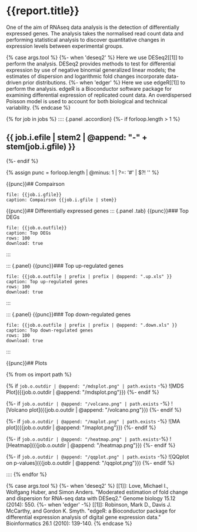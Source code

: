 # {{report.title}}

One of the aim of RNAseq data analysis is the detection of differentially expressed genes. The analysis takes the normalised read count data and performing statistical analysis to discover quantitative changes in expression levels between experimental groups.

{% case args.tool %}
	{%- when 'deseq2' %}
Here we use DESeq2[[1]] to perform the analysis. DESeq2 provides methods to test for differential expression by use of negative binomial generalized linear models; the estimates of dispersion and logarithmic fold changes incorporate data-driven prior distributions.
	{%- when 'edger' %}
Here we use edgeR[[1]] to perform the analysis. edgeR is a Bioconductor software package for examining differential expression of replicated count data. An overdispersed Poisson model is used to account for both biological and technical variability.
{% endcase %}

{% for job in jobs %}
:::: {.panel .accordion}
{%- if forloop.length > 1 %}
## {{ job.i.efile | stem2 | @append: "-" + stem(job.i.gfile) }}
{%-	endif %}

{% 	assign punc = forloop.length | @minus: 1 | ?=: '#' | $?! ''  %}

{{punc}}## Compairson

```table
file: {{job.i.gfile}}
caption: Compairson {{job.i.gfile | stem}}
```

{{punc}}## Differentially expressed genes
::: {.panel .tab}
{{punc}}### Top DEGs

```table
file: {{job.o.outfile}}
caption: Top DEGs
rows: 100
download: true
```
:::

::: {.panel}
{{punc}}### Top up-regulated genes

```table
file: {{job.o.outfile | prefix | prefix | @append: ".up.xls" }}
caption: Top up-regulated genes
rows: 100
download: true
```
:::

::: {.panel}
{{punc}}### Top down-regulated genes

```table
file: {{job.o.outfile | prefix | prefix | @append: ".down.xls" }}
caption: Top down-regulated genes
rows: 100
download: true
```
:::

{{punc}}## Plots

{% 	from os import path %}

{% 	if `job.o.outdir | @append: "/mdsplot.png" | path.exists` -%}
![MDS Plot]({{job.o.outdir | @append: "/mdsplot.png"}})
{%- endif %}

{%-	if `job.o.outdir | @append: "/volcano.png" | path.exists` -%}
![Volcano plot]({{job.o.outdir | @append: "/volcano.png"}})
{%- endif %}

{%-	if `job.o.outdir | @append: "/maplot.png" | path.exists` -%}
![MA plot]({{job.o.outdir | @append: "/maplot.png"}})
{%- endif %}

{%-	if `job.o.outdir | @append: "/heatmap.png" | path.exists`-%}
![Heatmap]({{job.o.outdir | @append: "/heatmap.png"}})
{%- endif %}

{%-	if `job.o.outdir | @append: "/qqplot.png" | path.exists` -%}
![QQplot on p-values]({{job.o.outdir | @append: "/qqplot.png"}})
{%- endif %}

::::
{% endfor %}


{% case args.tool %}
	{%- when 'deseq2' %}
[[1]]: Love, Michael I., Wolfgang Huber, and Simon Anders. "Moderated estimation of fold change and dispersion for RNA-seq data with DESeq2." Genome biology 15.12 (2014): 550.
	{%- when 'edger' -%}
[[1]]: Robinson, Mark D., Davis J. McCarthy, and Gordon K. Smyth. "edgeR: a Bioconductor package for differential expression analysis of digital gene expression data." Bioinformatics 26.1 (2010): 139-140.
{% endcase %}

